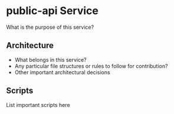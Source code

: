 # public-api Service

What is the purpose of this service?

## Architecture

- What belongs in this service?
- Any particular file structures or rules to follow for contribution?
- Other important architectural decisions

## Scripts

List important scripts here
